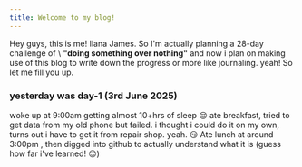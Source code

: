 ```yaml
---
title: Welcome to my blog!
---
```

Hey guys, this is me! Ilana James.
So I'm actually planning a 28-day challenge of  \ **"doing something over nothing"**  and now i plan on making use of this blog to write down the progress or more like journaling. yeah!
So let me fill you up. 
### yesterday was day-1 (3rd June 2025)
woke up at 9:00am getting almost 10+hrs of sleep 😌 ate breakfast, tried to get data from my old phone but failed. i thought i could do it on my own, turns out i have to get it from repair shop. yeah. 😏
Ate lunch at around 3:00pm , then digged into github to actually understand what it is (guess how far i've learned! 😌)

